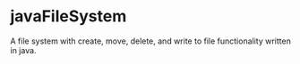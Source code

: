 # javaFileSystem
A file system with create, move, delete, and write to file functionality written in java.

